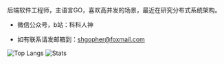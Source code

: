 
后端软件工程师，主语言GO，喜欢高并发的场景，最近在研究分布式系统架构。

- 微信公众号，b站：科科人神

-  如有联系请发邮箱到：shgopher@foxmail.com

![Top Langs](https://github-readme-stats.vercel.app/api/top-langs/?username=shgopher&hide=html)
![Stats](https://github-readme-stats.vercel.app/api?username=shgopher&show_icons=true&count_private=true&line_height=33)

